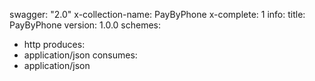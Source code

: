 swagger: "2.0"
x-collection-name: PayByPhone
x-complete: 1
info:
  title: PayByPhone
  version: 1.0.0
schemes:
- http
produces:
- application/json
consumes:
- application/json